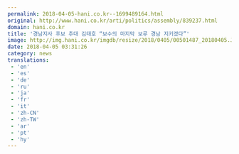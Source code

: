```yaml
---
permalink: 2018-04-05-hani.co.kr--1699489164.html
original: http://www.hani.co.kr/arti/politics/assembly/839237.html
domain: hani.co.kr
title: '경남지사 후보 추대 김태호 “보수의 마지막 보루 경남 지키겠다”'
image: http://img.hani.co.kr/imgdb/resize/2018/0405/00501487_20180405.JPG
date: 2018-04-05 03:31:26
category: news
translations: 
 - 'en'
 - 'es'
 - 'de'
 - 'ru'
 - 'ja'
 - 'fr'
 - 'it'
 - 'zh-CN'
 - 'zh-TW'
 - 'ar'
 - 'pt'
 - 'hy'
---
```


